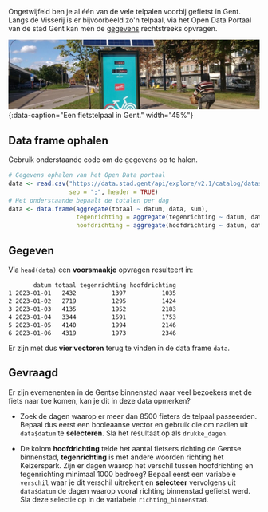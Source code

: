 Ongetwijfeld ben je al één van de vele telpalen voorbij gefietst in Gent. Langs de Visserij is er bijvoorbeeld zo'n telpaal, via het Open Data Portaal van de stad Gent kan men de <a href="https://data.stad.gent/explore/dataset/fietstelpaal-visserij-2023-gent/table/?sort=datum" target="_blank">gegevens</a> rechtstreeks opvragen.

![Een fietstelpaal in Gent.](media/fietstelpaal.jpg "Een fietstelpaal in Gent."){:data-caption="Een fietstelpaal in Gent." width="45%"}

## Data frame ophalen
Gebruik onderstaande code om de gegevens op te halen.

```R
# Gegevens ophalen van het Open Data portaal
data <- read.csv("https://data.stad.gent/api/explore/v2.1/catalog/datasets/fietstelpaal-visserij-2023-gent/exports/csv",
                 sep = ";", header = TRUE)
# Het onderstaande bepaalt de totalen per dag
data <- data.frame(aggregate(totaal ~ datum, data, sum),
                   tegenrichting = aggregate(tegenrichting ~ datum, data, sum)$tegenrichting,
                   hoofdrichting = aggregate(hoofdrichting ~ datum, data, sum)$hoofdrichting)
```

## Gegeven

Via `head(data)` een **voorsmaakje** opvragen resulteert in:

```
       datum totaal tegenrichting hoofdrichting
1 2023-01-01   2432          1397          1035
2 2023-01-02   2719          1295          1424
3 2023-01-03   4135          1952          2183
4 2023-01-04   3344          1591          1753
5 2023-01-05   4140          1994          2146
6 2023-01-06   4319          1973          2346
```

Er zijn met dus **vier vectoren** terug te vinden in de data frame `data`.

## Gevraagd

Er zijn evemenenten in de Gentse binnenstad waar veel bezoekers met de fiets naar toe komen, kan je dit in deze data opmerken?

- Zoek de dagen waarop er meer dan 8500 fieters de telpaal passeerden. Bepaal dus eerst een booleaanse vector en gebruik die om nadien uit `data$datum` te **selecteren**. Sla het resultaat op als `drukke_dagen`. 

- De kolom **hoofdrichting** telde het aantal fietsers richting de Gentse binnenstad, **tegenrichting** is met andere woorden richting het Keizerspark. Zijn er dagen waarop het verschil tussen hoofdrichting en tegenrichting minimaal 1000 bedroeg? Bepaal eerst een variabele `verschil` waar je dit verschil uitrekent en **selecteer** vervolgens uit `data$datum` de dagen waarop vooral richting binnenstad gefietst werd. Sla deze selectie op in de variabele `richting_binnenstad`.



